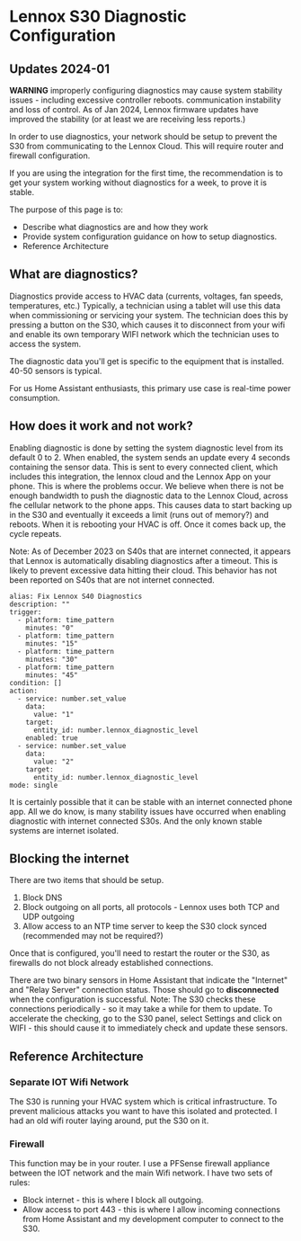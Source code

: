 # Lennox S30 Diagnostic Configuration

## Updates 2024-01

**WARNING** improperly configuring diagnostics may cause system stability issues - including excessive controller reboots. communication instability and loss of control. As of Jan 2024, Lennox firmware updates have improved the stability (or at least we are receiving less reports.)

In order to use diagnostics, your network should be setup to prevent the S30 from communicating to the Lennox Cloud. This will require router and firewall configuration.

If you are using the integration for the first time, the recommendation is to get your system working without diagnostics for a week, to prove it is stable.

The purpose of this page is to:

- Describe what diagnostics are and how they work
- Provide system configuration guidance on how to setup diagnostics.
- Reference Architecture

## What are diagnostics?

Diagnostics provide access to HVAC data (currents, voltages, fan speeds, temperatures, etc.) Typically, a technician using a tablet will use this data when commissioning or servicing your system. The technician does this by pressing a button on the S30, which causes it to disconnect from your wifi and enable its own temporary WIFI network which the technician uses to access the system.

The diagnostic data you'll get is specific to the equipment that is installed. 40-50 sensors is typical.

For us Home Assistant enthusiasts, this primary use case is real-time power consumption.

## How does it work and not work?

Enabling diagnostic is done by setting the system diagnostic level from its default 0 to 2. When enabled, the system sends an update every 4 seconds containing the sensor data. This is sent to every connected client, which includes this integration, the lennox cloud and the Lennox App on your phone. This is where the problems occur. We believe when there is not be enough bandwidth to push the diagnostic data to the Lennox Cloud, across fhe cellular network to the phone apps. This causes data to start backing up in the S30 and eventually it exceeds a limit (runs out of memory?) and reboots. When it is rebooting your HVAC is off. Once it comes back up, the cycle repeats.

Note:  As of December 2023 on S40s that are internet connected, it appears that Lennox is automatically disabling diagnostics after a timeout. This is likely to prevent excessive data hitting their cloud. This behavior has not been reported on S40s that are not internet connected.

```
alias: Fix Lennox S40 Diagnostics
description: ""
trigger:
  - platform: time_pattern
    minutes: "0"
  - platform: time_pattern
    minutes: "15"
  - platform: time_pattern
    minutes: "30"
  - platform: time_pattern
    minutes: "45"
condition: []
action:
  - service: number.set_value
    data:
      value: "1"
    target:
      entity_id: number.lennox_diagnostic_level
    enabled: true
  - service: number.set_value
    data:
      value: "2"
    target:
      entity_id: number.lennox_diagnostic_level
mode: single
```

It is certainly possible that it can be stable with an internet connected phone app. All we do know, is many stability issues have occurred when enabling diagnostic with internet connected S30s. And the only known stable systems are internet isolated.

## Blocking the internet

There are two items that should be setup.

1.  Block DNS
2.  Block outgoing on all ports, all protocols - Lennox uses both TCP and UDP outgoing
3.  Allow access to an NTP time server to keep the S30 clock synced (recommended may not be required?)

Once that is configured, you'll need to restart the router or the S30, as firewalls do not block already established connections.

There are two binary sensors in Home Assistant that indicate the "Internet" and "Relay Server" connection status. Those should go to **disconnected** when the configuration is successful. Note: The S30 checks these connections periodically - so it may take a while for them to update. To accelerate the checking, go to the S30 panel, select Settings and click on WIFI - this should cause it to immediately check and update these sensors.

## Reference Architecture

### Separate IOT Wifi Network

The S30 is running your HVAC system which is critical infrastructure. To prevent malicious attacks you want to have this isolated and protected. I had an old wifi router laying around, put the S30 on it.

### Firewall

This function may be in your router. I use a PFSense firewall appliance between the IOT network and the main Wifi network. I have two sets of rules:

- Block internet - this is where I block all outgoing.
- Allow access to port 443 - this is where I allow incoming connections from Home Assistant and my development computer to connect to the S30.
